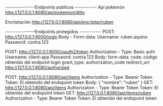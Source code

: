 ---------------Endpoints publicos -----------
Api pokemón
http://127.0.0.1:8080/api/pokemon/ditto

Encriptación
http://127.0.0.1:8080/api/encriptar/ruben

---------------Endpoints protegidos -----------
POST: http://127.0.0.1:9000/login
      Body - Form-data: Username: ruben.aquino
                        Password: contra.123
                        
POST: http://127.0.0.1:9000/oauth2/token
      Authorization - Type: Basic auth
                            Username: client-app
                            Password: contra.123
      Body: form-data:  code: código obtenido del endpoint login
                        grant_type: authorization_code
                        redirect_uri: http://127.0.0.1:8080/authorized
                        
POST: http://127.0.0.1:8080/api/items
      Authorization - Type: Bearer Token
                      Token: El obtenido del endopoint token
      Body: {
              "nombre": "ruben"
            }
GET: http://127.0.0.1:8080/api/items
      Authorization - Type: Bearer Token
                      Token: El obtenido del endopoint token
GET: http://127.0.0.1:8080/api/items/ruben
      Authorization - Type: Bearer Token
                      Token: El obtenido del endopoint token
